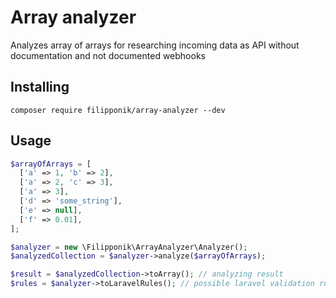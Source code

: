 # Array analyzer

Analyzes array of arrays for researching incoming data as API without documentation and not documented webhooks

## Installing

```shell
composer require filipponik/array-analyzer --dev
```

## Usage

```php
$arrayOfArrays = [
  ['a' => 1, 'b' => 2],
  ['a' => 2, 'c' => 3],
  ['a' => 3],
  ['d' => 'some_string'],
  ['e' => null],
  ['f' => 0.01],
];

$analyzer = new \Filipponik\ArrayAnalyzer\Analyzer();
$analyzedCollection = $analyzer->analyze($arrayOfArrays);

$result = $analyzedCollection->toArray(); // analyzing result
$rules = $analyzer->toLaravelRules(); // possible laravel validation rules
```
